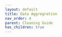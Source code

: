 ```yaml
---
layout: default
title: Data Aggregration
nav_order: 4
parent: Cleaning Guide
has_children: true
---
```

